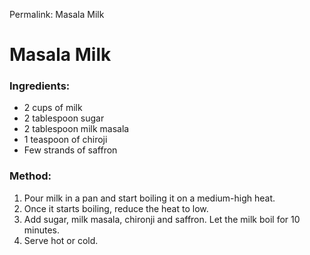 Permalink: Masala Milk

# Masala Milk

### Ingredients:
* 2 cups of milk
* 2 tablespoon sugar
* 2 tablespoon milk masala
* 1 teaspoon of chiroji
* Few strands of saffron
 
### Method:
1. Pour milk in a pan and start boiling it on a medium-high heat. 
2. Once it starts boiling, reduce the heat to low. 
3. Add sugar, milk masala, chironji and saffron. Let the milk boil for 10 minutes.
4. Serve hot or cold.  

